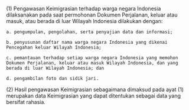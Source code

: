 (1) Pengawasan Keimigrasian terhadap warga negara Indonesia dilaksanakan pada saat permohonan
Dokumen Perjalanan, keluar atau masuk, atau berada di luar Wilayah Indonesia dilakukan dengan:

    a. pengumpulan, pengolahan, serta penyajian data dan informasi;

    b. penyusunan daftar nama warga negara Indonesia yang dikenai Pencegahan keluar Wilayah Indonesia;

    c. pemantauan terhadap setiap warga negara Indonesia yang memohon Dokumen Perjalanan, keluar atau masuk Wilayah Indonesia, dan yang berada di luar Wilayah Indonesia; dan 
    
    d. pengambilan foto dan sidik jari.

(2) Hasil pengawasan Keimigrasian sebagaimana dimaksud pada ayat (1) merupakan data Keimigrasian yang dapat ditentukan sebagai data yang bersifat rahasia.